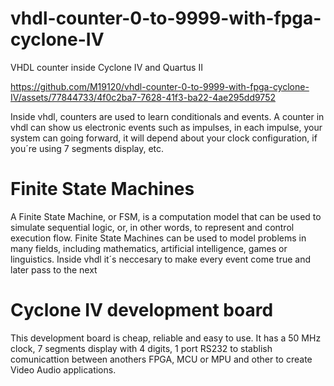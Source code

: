 # vhdl-counter-0-to-9999-with-fpga-cyclone-IV
VHDL counter inside Cyclone IV and Quartus II 



https://github.com/M19120/vhdl-counter-0-to-9999-with-fpga-cyclone-IV/assets/77844733/4f0c2ba7-7628-41f3-ba22-4ae295dd9752



  Inside vhdl, counters are used to learn conditionals and events. A counter in vhdl can show us electronic events such as impulses,
  in each impulse, your system can going forward, it will depend about your clock configuration, if you´re using 7 segments display, etc. 

# Finite State Machines 
  A Finite State Machine, or FSM, is a computation model that can be used to simulate sequential logic, or, in other words, to represent and control execution flow. Finite State Machines can be used to model problems in many fields, including mathematics, artificial intelligence, games or linguistics. Inside vhdl it´s neccesary to make every event come true and later pass to the next

# Cyclone IV development board
This development board is cheap, reliable and easy to use. It has a 50 MHz clock, 7 segments display with 4 digits, 1 port RS232 to stablish comunicattion between anothers FPGA, MCU or MPU and other to create Video Audio applications. 
